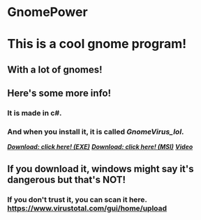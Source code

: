 # GnomePower

# This is a cool gnome program!

## With a lot of gnomes!

## Here's some more info!
### It is made in c#.
### And when you install it, it is called ***GnomeVirus_lol***.

[***Download: click here! (EXE)***](https://github.com/SuperPieter/GnomePower/blob/master/Gnome_setup.exe?raw=true)
[***Download: click here! (MSI)***](https://github.com/SuperPieter/GnomePower/blob/master/GnomePower/Gnome_setup/Debug/Gnome_setup.msi?raw=true)
[***Video***](https://youtu.be/DjA3VwyDeow)




## If you download it, windows might say it's dangerous but that's **NOT**!
### If you don't trust it, you can scan it here. https://www.virustotal.com/gui/home/upload
